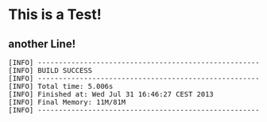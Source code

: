 # This is a Test!


## another Line!


<pre>
[INFO] ------------------------------------------------------------------------
[INFO] BUILD SUCCESS
[INFO] ------------------------------------------------------------------------
[INFO] Total time: 5.006s
[INFO] Finished at: Wed Jul 31 16:46:27 CEST 2013
[INFO] Final Memory: 11M/81M
[INFO] ------------------------------------------------------------------------
</pre>